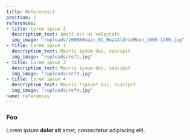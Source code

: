 ```yaml
---
title: Referenssit
position: 2
references:
- title: Lorem ipsum 2
  description_text: Amet2 est ut vulputate
  img_image: "/uploads/260988main_01_BuzzAldrinMoon_1600-1200.jpg"
- title: Lorem ipsum 1
  description_text: Mauris ipsum dui, suscipit
  img_image: "/uploads/ref1.jpg"
- title: Lorem ipsum 3
  description_text: Mauris ipsum dui, suscipit
  img_image: "/uploads/ref3.jpg"
- title: Lorem ipsum 4
  description_text: Mauris *ipsum* dui, suscipit
  img_image: "/uploads/ref4.jpg"
name: references
---
```


### Foo

Lorem ipsum **dolor sit** amet, consectetur adipiscing elit.